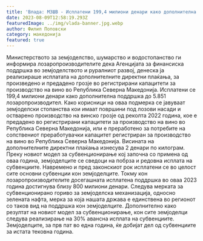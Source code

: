```yaml
---
title: 'Влада: МЗШВ - Исплатени 199,4 милиони денари како дополнителна поддршка кон 5.851 лозаропроизводител - 09 АВГУСТ 2023'
date: 2023-08-09T12:58:19.293Z
featuredImage: ../img/vlada-banner.jpg.webp
author: Филип Поповски
category: македонија
featured: true
---
```

Министерството за земјоделство, шумарство и водостопанство ги информира лозаропроизводителите дека Агенцијата за финансиска поддршка во земјоделството и руралниот развој, денеска ја реализираше исплатата на дополнителните директни плаќања, за произведено и предадено грозје во регистрирани капацитети за производство на вино во Република Северна Македонија.
Исплатени се 199,4 милиони денари како дополнителна поддршка до 5.851 лозаропроизводител.
Како корисници на оваа подмерка се јавуваат земјоделски стопанства кои имаат површини под лозови насади и остварено производство на винско грозје од реколта 2022 година, кое е предадено во регистрирани капацитети за производство на вино во Република Северна Македонија, или е преработено за потребите на сопствениот преработувачки капацитет регистриран за производство на вино во Република Северна Македонија.
Висината на дополнителните директни плаќања изнесува 2 денари по килограм.
Преку новиот модел за субвенционирање кој започна со примена од оваа година, земјоделците се сведоци на побрза и редовна исплата на субвенциите. Навремено и пред законскиот рок исплатени се во целост сите основни субвенции кон земјоделците. Токму кон лозаропроизводителите досегашната исплатена поддршка во оваа 2023 година достигнува близу 800 милиони денари.
Следува мерката за субвенционирано гориво за земјоделска механизација, односно зелената нафта, мерка за која нашата држава е единствена во регионот со таков вид на поддршка кон земјоделците. Дополнително како резултат на новиот модел за субвенционирање, кон сите земјоделци следува реализирање на 30% авансна исплата на субвенциите. Земјоделците, за прв пат во една година, ќе добијат дел од субвенциите за истата тековна година.

